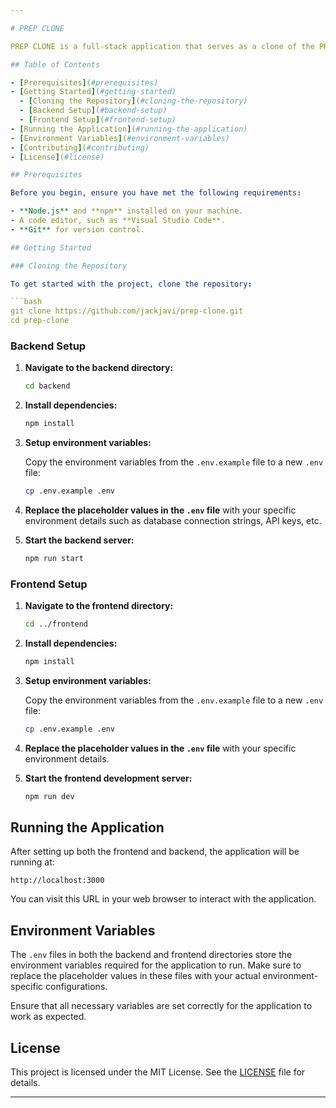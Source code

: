 ```yaml
---

# PREP CLONE

PREP CLONE is a full-stack application that serves as a clone of the PREP platform. It consists of a frontend built with NextJS and a backend powered by Node.js and Express.

## Table of Contents

- [Prerequisites](#prerequisites)
- [Getting Started](#getting-started)
  - [Cloning the Repository](#cloning-the-repository)
  - [Backend Setup](#backend-setup)
  - [Frontend Setup](#frontend-setup)
- [Running the Application](#running-the-application)
- [Environment Variables](#environment-variables)
- [Contributing](#contributing)
- [License](#license)

## Prerequisites

Before you begin, ensure you have met the following requirements:

- **Node.js** and **npm** installed on your machine.
- A code editor, such as **Visual Studio Code**.
- **Git** for version control.

## Getting Started

### Cloning the Repository

To get started with the project, clone the repository:

```bash
git clone https://github.com/jackjavi/prep-clone.git
cd prep-clone
```

### Backend Setup

1. **Navigate to the backend directory:**

   ```bash
   cd backend
   ```

2. **Install dependencies:**

   ```bash
   npm install
   ```

3. **Setup environment variables:**

   Copy the environment variables from the `.env.example` file to a new `.env` file:

   ```bash
   cp .env.example .env
   ```

4. **Replace the placeholder values in the `.env` file** with your specific environment details such as database connection strings, API keys, etc.

5. **Start the backend server:**

   ```bash
   npm run start
   ```

### Frontend Setup

1. **Navigate to the frontend directory:**

   ```bash
   cd ../frontend
   ```

2. **Install dependencies:**

   ```bash
   npm install
   ```

3. **Setup environment variables:**

   Copy the environment variables from the `.env.example` file to a new `.env` file:

   ```bash
   cp .env.example .env
   ```

4. **Replace the placeholder values in the `.env` file** with your specific environment details.

5. **Start the frontend development server:**

   ```bash
   npm run dev
   ```

## Running the Application

After setting up both the frontend and backend, the application will be running at:

```
http://localhost:3000
```

You can visit this URL in your web browser to interact with the application.

## Environment Variables

The `.env` files in both the backend and frontend directories store the environment variables required for the application to run. Make sure to replace the placeholder values in these files with your actual environment-specific configurations.

Ensure that all necessary variables are set correctly for the application to work as expected.

## License

This project is licensed under the MIT License. See the [LICENSE](LICENSE) file for details.

---
```

